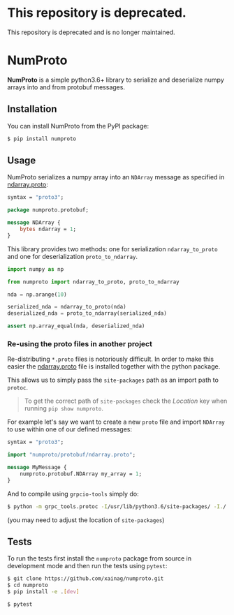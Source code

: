# This repository is deprecated.

This repository is deprecated and is no longer maintained.

# NumProto

**NumProto** is a simple python3.6+ library to serialize and deserialize numpy
arrays into and from protobuf messages.

## Installation

You can install NumProto from the PyPI package:

```bash
$ pip install numproto
```

## Usage

NumProto serializes a numpy array into an `NDArray` message as specified in
[ndarray.proto](https://github.com/xainag/numproto/blob/master/numproto/protobuf/ndarray.proto):

```proto
syntax = "proto3";

package numproto.protobuf;

message NDArray {
    bytes ndarray = 1;
}
```

This library provides two methods: one for serialization `ndarray_to_proto` and
one for deserialization `proto_to_ndarray`.

```python
import numpy as np

from numproto import ndarray_to_proto, proto_to_ndarray

nda = np.arange(10)

serialized_nda = ndarray_to_proto(nda)
deserialized_nda = proto_to_ndarray(serialized_nda)

assert np.array_equal(nda, deserialized_nda)
```

### Re-using the proto files in another project

Re-distributing `*.proto` files is notoriously difficult. In order to make this
easier the
[ndarray.proto](https://github.com/xainag/numproto/blob/master/numproto/protobuf/ndarray.proto)
file is installed together with the python package.

This allows us to simply pass the `site-packages` path as an import path to
`protoc`.

> To get the correct path of `site-packages` check the _Location_ key when
> running `pip show numproto`.

For example let's say we want to create a new `proto` file and import `NDArray`
to use within one of our defined messages:

```proto
syntax = "proto3";

import "numproto/protobuf/ndarray.proto";

message MyMessage {
    numproto.protobuf.NDArray my_array = 1;
}
```

And to compile using `grpcio-tools` simply do:
```bash
$ python -m grpc_tools.protoc -I/usr/lib/python3.6/site-packages/ -I./ --python_out=. --grpc_python_out=. my_proto.proto
```
(you may need to adjust the location of `site-packages`)

## Tests

To run the tests first install the `numproto` package from source in development
mode and then run the tests using `pytest`:

```bash
$ git clone https://github.com/xainag/numproto.git
$ cd numproto
$ pip install -e .[dev]

$ pytest
```
